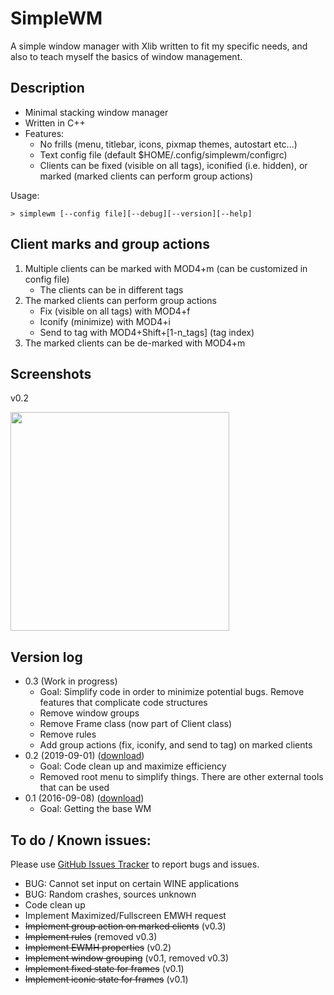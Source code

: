 # SimpleWM

A simple window manager with Xlib written to fit my specific needs, and also to teach myself the basics of window management. 


## Description

  - Minimal stacking window manager
  - Written in C++
  - Features:
    - No frills (menu, titlebar, icons, pixmap themes, autostart etc...)
    - Text config file (default $HOME/.config/simplewm/configrc)
    - Clients can be fixed (visible on all tags), iconified (i.e. hidden), or marked (marked clients can perform group actions)

Usage:

`> simplewm [--config file][--debug][--version][--help]`


## Client marks and group actions

  1. Multiple clients can be marked with MOD4+m (can be customized in config file)
     - The clients can be in different tags
  2. The marked clients can perform group actions
     - Fix (visible on all tags) with MOD4+f
     - Iconify (minimize) with MOD4+i
     - Send to tag with MOD4+Shift+[1-n_tags] (tag index)
  3. The marked clients can be de-marked with MOD4+m


## Screenshots

v0.2

<a href='https://s6.postimg.cc/8aqgm3lwh/SS_20161008.png' target='_blank'><img src='https://s6.postimg.cc/8aqgm3lwh/SS_20161008.png' width='350' /></a>


## Version log

  - 0.3 (Work in progress)
    - Goal: Simplify code in order to minimize potential bugs. Remove features that complicate code structures
    - Remove window groups
    - Remove Frame class (now part of Client class)
    - Remove rules
    - Add group actions (fix, iconify, and send to tag) on marked clients
  - 0.2 (2019-09-01) ([download][v02])
    - Goal: Code clean up and maximize efficiency
    - Removed root menu to simplify things. There are other external tools that can be used
  - 0.1 (2016-09-08) ([download][v01])
    - Goal: Getting the base WM

   [v01]: https://github.com/kcirick/simplewm/archive/v0.1.tar.gz
   [v02]: https://github.com/kcirick/simplewm/archive/v0.2.tar.gz


## To do / Known issues:

Please use [GitHub Issues Tracker][ghit] to report bugs and issues.

   [ghit]: https://github.com/kcirick/simplewm/issues

  - BUG: Cannot set input on certain WINE applications
  - BUG: Random crashes, sources unknown
  - Code clean up
  - Implement Maximized/Fullscreen EMWH request
  - ~~Implement group action on marked clients~~ (v0.3)
  - ~~Implement rules~~ (removed v0.3)
  - ~~Implement EWMH properties~~ (v0.2)
  - ~~Implement window grouping~~ (v0.1, removed v0.3)
  - ~~Implement fixed state for frames~~ (v0.1)
  - ~~Implement iconic state for frames~~ (v0.1)

